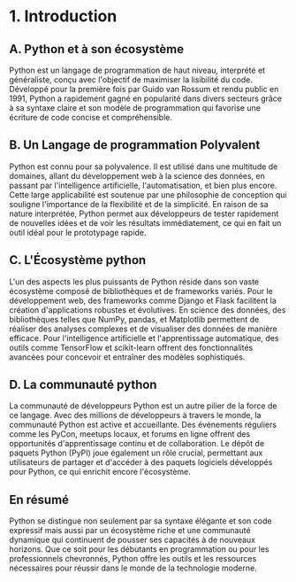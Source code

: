 # 1. Introduction

## A. Python et à son écosystème
Python est un langage de programmation de haut niveau, interprété et généraliste, conçu avec l'objectif de maximiser la lisibilité du code. Développé pour la première fois par Guido van Rossum et rendu public en 1991, Python a rapidement gagné en popularité dans divers secteurs grâce à sa syntaxe claire et son modèle de programmation qui favorise une écriture de code concise et compréhensible.

## B. Un Langage de programmation Polyvalent
Python est connu pour sa polyvalence. Il est utilisé dans une multitude de domaines, allant du développement web à la science des données, en passant par l'intelligence artificielle, l'automatisation, et bien plus encore. Cette large applicabilité est soutenue par une philosophie de conception qui souligne l'importance de la flexibilité et de la simplicité. En raison de sa nature interprétée, Python permet aux développeurs de tester rapidement de nouvelles idées et de voir les résultats immédiatement, ce qui en fait un outil idéal pour le prototypage rapide.

## C. L'Écosystème python
L'un des aspects les plus puissants de Python réside dans son vaste écosystème composé de bibliothèques et de frameworks variés. Pour le développement web, des frameworks comme Django et Flask facilitent la création d'applications robustes et évolutives. En science des données, des bibliothèques telles que NumPy, pandas, et Matplotlib permettent de réaliser des analyses complexes et de visualiser des données de manière efficace. Pour l'intelligence artificielle et l'apprentissage automatique, des outils comme TensorFlow et scikit-learn offrent des fonctionnalités avancées pour concevoir et entraîner des modèles sophistiqués.

## D. La communauté python
La communauté de développeurs Python est un autre pilier de la force de ce langage. Avec des millions de développeurs à travers le monde, la communauté Python est active et accueillante. Des événements réguliers comme les PyCon, meetups locaux, et forums en ligne offrent des opportunités d'apprentissage continu et de collaboration. Le dépôt de paquets Python (PyPI) joue également un rôle crucial, permettant aux utilisateurs de partager et d'accéder à des paquets logiciels développés pour Python, ce qui enrichit encore l'écosystème.

## En résumé
Python se distingue non seulement par sa syntaxe élégante et son code expressif mais aussi par un écosystème riche et une communauté dynamique qui continuent de pousser ses capacités à de nouveaux horizons. Que ce soit pour les débutants en programmation ou pour les professionnels chevronnés, Python offre les outils et les ressources nécessaires pour réussir dans le monde de la technologie moderne.